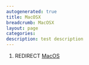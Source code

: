 ```yaml
---
autogenerated: true
title: MacOSX
breadcrumb: MacOSX
layout: page
categories: 
description: test description
---
```


1.  REDIRECT [MacOS](MacOS )
